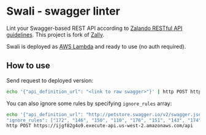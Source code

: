 Swali - swagger linter
==
 
Lint your Swagger-based REST API according to [Zalando RESTful API guidelines](https://opensource.zalando.com/restful-api-guidelines).
This project is fork of [Zally](https://github.com/zalando/zally).

Swali is deployed as [AWS Lambda](https://aws.amazon.com/lambda/) and ready to use
(no auth required).
 
 
How to use
---


Send request to deployed version:
 
 ```bash
 echo '{"api_definition_url": "<link to raw swagger>"}' | http POST https://ijgf82g4o9.execute-api.us-west-2.amazonaws.com/api
``` 
 
You can also ignore some rules by specifying `ignore_rules` array:
```bash
echo '{"api_definition_url": "http://petstore.swagger.io/v2/swagger.json", 
"ignore_rules": ["172", "146", "150", "110", "176", "151", "143", "174", "129"]}' | 
http POST https://ijgf82g4o9.execute-api.us-west-2.amazonaws.com/api
``` 
